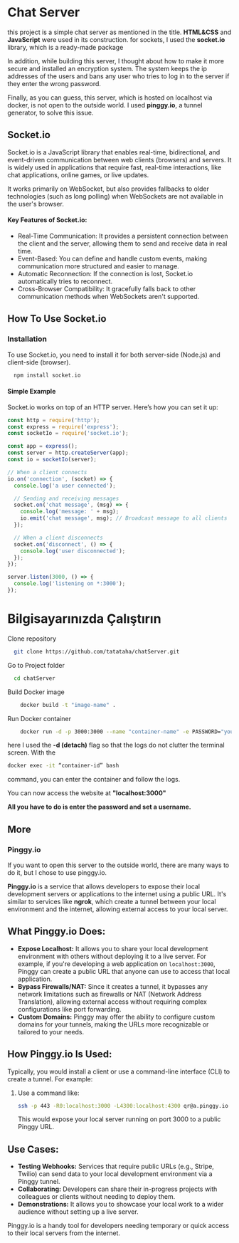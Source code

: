 
# Chat Server

this project is a simple chat server as mentioned in the title. **HTML&CSS** and **JavaScript** were used in its construction.
for sockets, I used the **socket.io** library, which is a ready-made package

In addition, while building this server, I thought about how to make it more secure and installed an encryption system. The system keeps the ip addresses of the users and bans any user who tries to log in to the server if they enter the wrong password.

Finally, as you can guess, this server, which is hosted on localhost via docker, is not open to the outside world. I used **pinggy.io**, a tunnel generator, to solve this issue.
## Socket.io

Socket.io is a JavaScript library that enables real-time, bidirectional, and event-driven communication between web clients (browsers) and servers. It is widely used in applications that require fast, real-time interactions, like chat applications, online games, or live updates.

It works primarily on WebSocket, but also provides fallbacks to older technologies (such as long polling) when WebSockets are not available in the user's browser.

  
#### Key Features of Socket.io:

- Real-Time Communication: It provides a persistent connection between the client and the server, allowing them to send and receive data in real time.
- Event-Based: You can define and handle custom events, making communication more structured and easier to manage.
- Automatic Reconnection: If the connection is lost, Socket.io automatically tries to reconnect.
- Cross-Browser Compatibility: It gracefully falls back to other communication methods when WebSockets aren't supported.
## How To Use Socket.io

### Installation

To use Socket.io, you need to install it for both server-side (Node.js) and client-side (browser).

```bash 
  npm install socket.io
```
    
#### Simple Example

Socket.io works on top of an HTTP server. Here’s how you can set it up:

```javascript
const http = require('http');
const express = require('express');
const socketIo = require('socket.io');

const app = express();
const server = http.createServer(app);
const io = socketIo(server);

// When a client connects
io.on('connection', (socket) => {
  console.log('a user connected');

  // Sending and receiving messages
  socket.on('chat message', (msg) => {
    console.log('message: ' + msg);
    io.emit('chat message', msg); // Broadcast message to all clients
  });

  // When a client disconnects
  socket.on('disconnect', () => {
    console.log('user disconnected');
  });
});

server.listen(3000, () => {
  console.log('listening on *:3000');
});
```
# Bilgisayarınızda Çalıştırın

Clone repository

```bash
  git clone https://github.com/tatataha/chatServer.git
```

Go to Project folder

```bash
  cd chatServer
```

Build Docker image
```bash
    docker build -t "image-name" .
```

Run Docker container
```bash
    docker run -d -p 3000:3000 --name "container-name" -e PASSWORD="your-password" "image-name"
```

here I used the **-d (detach)** flag so that the logs do not clutter the terminal screen. With the 
```bash
docker exec -it “container-id” bash
````
 command, you can enter the container and follow the logs.

You can now access the website at **"localhost:3000"**

**All you have to do is enter the password and set a username.**


## More

### Pinggy.io

If you want to open this server to the outside world, there are many ways to do it, but I chose to use pinggy.io.

**Pinggy.io** is a service that allows developers to expose their local development servers or applications to the internet using a public URL. It's similar to services like **ngrok**, which create a tunnel between your local environment and the internet, allowing external access to your local server.

## What Pinggy.io Does:
- **Expose Localhost:** It allows you to share your local development environment with others without deploying it to a live server. For example, if you're developing a web application on `localhost:3000`, Pinggy can create a public URL that anyone can use to access that local application.
- **Bypass Firewalls/NAT:** Since it creates a tunnel, it bypasses any network limitations such as firewalls or NAT (Network Address Translation), allowing external access without requiring complex configurations like port forwarding.
- **Custom Domains:** Pinggy may offer the ability to configure custom domains for your tunnels, making the URLs more recognizable or tailored to your needs.
  
## How Pinggy.io Is Used:
Typically, you would install a client or use a command-line interface (CLI) to create a tunnel. For example:

1. Use a command like:
   ```bash
   ssh -p 443 -R0:localhost:3000 -L4300:localhost:4300 qr@a.pinggy.io ⚡️
   ```
   This would expose your local server running on port 3000 to a public Pinggy URL.

## Use Cases:
- **Testing Webhooks:** Services that require public URLs (e.g., Stripe, Twilio) can send data to your local development environment via a Pinggy tunnel.
- **Collaborating:** Developers can share their in-progress projects with colleagues or clients without needing to deploy them.
- **Demonstrations:** It allows you to showcase your local work to a wider audience without setting up a live server.

Pinggy.io is a handy tool for developers needing temporary or quick access to their local servers from the internet.
